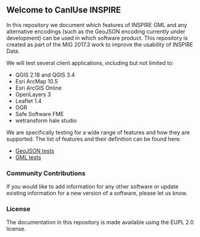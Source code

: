 ## Welcome to CanIUse INSPIRE

In this repository we document which features of INSPIRE GML and any alternative encodings (such as the GeoJSON encoding currently under development) can be used in which software product. This repository is created as part of the MIG 2017.3 work to improve the usability of INSPIRE Data.

We will test several client applications, including but not limited to:

* QGIS 2.18 and QGIS 3.4  
* Esri ArcMap 10.5
* Esri ArcGIS Online
* OpenLayers 3
* Leaflet 1.4
* OGR
* Safe Software FME
* wetransform hale studio

We are specifically testing for a wide range of features and how they are supported. The list of features and their definition can be found here:

* [GeoJSON tests](docs/geoJSON.md)
* [GML tests](docs/gml.md)

### Community Contributions

If you would like to add information for any other software or update existing information for a new version of a software, please let us know.

### License

The documentation in this repository is made available using the EUPL 2.0 license.
